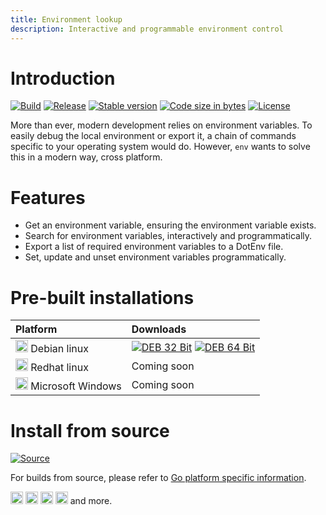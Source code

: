 ```yaml
---
title: Environment lookup
description: Interactive and programmable environment control
---
```


# Introduction

[![Build](https://github.com/johmanx10/env/workflows/Build/badge.svg)](https://github.com/johmanx10/env/actions?query=workflow%3ABuild)
[![Release](https://github.com/johmanx10/env/workflows/Release/badge.svg)](https://github.com/johmanx10/env/actions?query=workflow%3ARelease)
[![Stable version](https://img.shields.io/github/v/release/johmanx10/env?include_prereleases&label=)](https://github.com/johmanx10/env/releases/latest)
[![Code size in bytes](https://img.shields.io/github/languages/code-size/johmanx10/env?label=&logo=git)](https://github.com/johmanx10/env)
[![License](https://img.shields.io/github/license/johmanx10/env?label=&color=blue)](https://github.com/johmanx10/env/blob/main/LICENSE)

More than ever, modern development relies on environment variables. To easily debug the local environment or export it,
a chain of commands specific to your operating system would do. However, `env` wants to solve this in a modern way,
cross platform.

# Features

- Get an environment variable, ensuring the environment variable exists.
- Search for environment variables, interactively and programmatically.
- Export a list of required environment variables to a DotEnv file.
- Set, update and unset environment variables programmatically.

# Pre-built installations

| Platform                                                                                                 | Downloads |
|:---------------------------------------------------------------------------------------------------------|:----------|
| <img alt="Debian linux" src=https://simpleicons.org/icons/debian.svg width=20 /> Debian linux            | [![DEB 32 Bit](https://img.shields.io/badge/dynamic/json.svg?label=32%20Bit&url=https://api.github.com/repos/johmanx10/env/releases/latest&query=$.tag_name&logo=debian&color=c60036&logoColor=white)](https://github.com/johmanx10/env/releases/latest/download/env_386.deb) [![DEB 64 Bit](https://img.shields.io/badge/dynamic/json.svg?label=64%20Bit&url=https://api.github.com/repos/johmanx10/env/releases/latest&query=$.tag_name&logo=debian&color=c60036&logoColor=white)](https://github.com/johmanx10/env/releases/latest/download/env_amd64.deb) |
| <img alt="Redhat linux" src=https://simpleicons.org/icons/redhat.svg width=20 /> Redhat linux            | Coming soon |
| <img alt="Microsoft Windows" src=https://simpleicons.org/icons/windows.svg width=20 /> Microsoft Windows | Coming soon |

# Install from source

[![Source](https://img.shields.io/badge/dynamic/json.svg?label=Source&url=https://api.github.com/repos/johmanx10/env&query=$.default_branch&logo=go&color=00acd7&logoColor=7fd5ea)](https://github.com/johmanx10/env/archive/main.zip)

For builds from source, please refer to
[Go platform specific information](https://github.com/golang/go/wiki#platform-specific-information).

<img alt="Linux" src=https://simpleicons.org/icons/linux.svg width=20 />
<img alt="ChromeOS" src=https://simpleicons.org/icons/googlechrome.svg width=20 />
<img alt="Darwin" src=https://simpleicons.org/icons/apple.svg width=20 />
<img alt="FreeBSD" src=https://simpleicons.org/icons/freebsd.svg width=20 />
and more.
